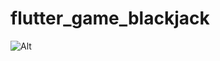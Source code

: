 # flutter_game_blackjack

![Alt](https://repobeats.axiom.co/api/embed/b9857328dc409c4654f40e0eb54d8e4cef04e88b.svg "Repobeats analytics image")
